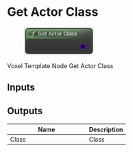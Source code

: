# Get Actor Class

<div align="left" data-full-width="false"><figure><img src="../../../api/Point/Get_Actor_Class.png" alt=""><figcaption></figcaption></figure></div>

Voxel Template Node Get Actor Class

## Inputs

## Outputs

<table><thead><tr><th width="170">Name</th><th>Description</th></tr></thead><tbody><tr><td>Class</td><td>Class</td></tr></tbody></table>
